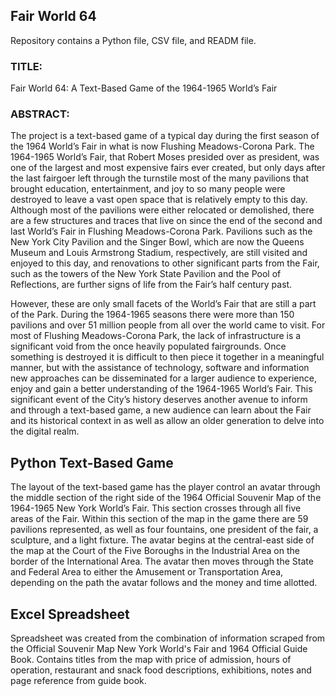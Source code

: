 ## Fair World 64

Repository contains a Python file, CSV file, and READM file.

### TITLE:

Fair World 64: A Text-Based Game of the 1964-1965 World’s Fair

### ABSTRACT:

The project is a text-based game of a typical day during the first season of the 1964 World’s Fair in what is now Flushing Meadows-Corona Park. The 1964-1965 World’s Fair, that Robert Moses presided over as president, was one of the largest and most expensive fairs ever created, but only days after the last fairgoer left through the turnstile most of the many pavilions that brought education, entertainment, and joy to so many people were destroyed to leave a vast open space that is relatively empty to this day. Although most of the pavilions were either relocated or demolished, there are a few structures and traces that live on since the end of the second and last World’s Fair in Flushing Meadows-Corona Park. Pavilions such as the New York City Pavilion and the Singer Bowl, which are now the Queens Museum and Louis Armstrong Stadium, respectively, are still visited and enjoyed to this day, and renovations to other significant parts from the Fair, such as the towers of the New York State Pavilion and the Pool of Reflections, are further signs of life from the Fair’s half century past.		
  
However, these are only small facets of the World’s Fair that are still a part of the Park. During the 1964-1965 seasons there were more than 150 pavilions and over 51 million people from all over the world came to visit. For most of Flushing Meadows-Corona Park, the lack of infrastructure is a significant void from the once heavily populated fairgrounds. Once something is destroyed it is difficult to then piece it together in a meaningful manner, but with the assistance of technology, software and information new approaches can be disseminated for a larger audience to experience, enjoy and gain a better understanding of the 1964-1965 World’s Fair. This significant event of the City’s history deserves another avenue to inform and through a text-based game, a new audience can learn about the Fair and its historical context in as well as allow an older generation to delve into the digital realm.


## Python Text-Based Game

The layout of the text-based game has the player control an avatar through the middle section of the right side of the 1964 Official Souvenir Map of the 1964-1965 New York World’s Fair. This section crosses through all five areas of the Fair. Within this section of the map in the game there are 59 pavilions represented, as well as four fountains, one president of the fair, a sculpture, and a light fixture. The avatar begins at the central-east side of the map at the Court of the Five Boroughs in the Industrial Area on the border of the International Area. The avatar then moves through the State and Federal Area to either the Amusement or Transportation Area, depending on the path the avatar follows and the money and time allotted. 


## Excel Spreadsheet

Spreadsheet was created from the combination of information scraped from the Official Souvenir Map New York World's Fair and 1964 Official Guide Book. Contains titles from the map with price of admission, hours of operation, restaurant and snack food descriptions, exhibitions, notes and page reference from guide book. 



